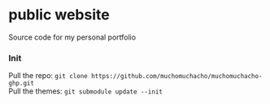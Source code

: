 # public website
Source code for my personal portfolio

### Init
Pull the repo: `git clone https://github.com/muchomuchacho/muchomuchacho-ghp.git` \
Pull the themes: `git submodule update --init`
